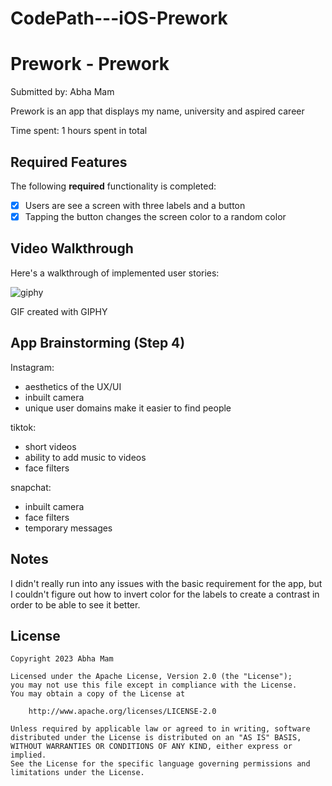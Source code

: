 # CodePath---iOS-Prework
# Prework - Prework

Submitted by: Abha Mam

Prework is an app that displays my name, university and aspired career 

Time spent: 1 hours spent in total

## Required Features

The following **required** functionality is completed:

- [x] Users are see a screen with three labels and a button
- [x] Tapping the button changes the screen color to a random color
 
## Video Walkthrough

Here's a walkthrough of implemented user stories:

![giphy](https://github.com/xxangelmamxx/CodePath---iOS-Prework/assets/87739484/74e2d730-659f-4563-bd45-0ec6f67d5f1b)

GIF created with GIPHY

## App Brainstorming (Step 4)
Instagram:
 - aesthetics of the UX/UI
 - inbuilt camera
 - unique user domains make it easier to find people

tiktok:
 - short videos
 - ability to add music to videos
 - face filters

snapchat:
 - inbuilt camera
 - face filters
 - temporary messages

## Notes

I didn't really run into any issues with the basic requirement for the app, but I couldn't figure out how to invert color for the labels to create a contrast in order to be able to see it better.

## License

    Copyright 2023 Abha Mam

    Licensed under the Apache License, Version 2.0 (the "License");
    you may not use this file except in compliance with the License.
    You may obtain a copy of the License at

        http://www.apache.org/licenses/LICENSE-2.0

    Unless required by applicable law or agreed to in writing, software
    distributed under the License is distributed on an "AS IS" BASIS,
    WITHOUT WARRANTIES OR CONDITIONS OF ANY KIND, either express or implied.
    See the License for the specific language governing permissions and
    limitations under the License.
